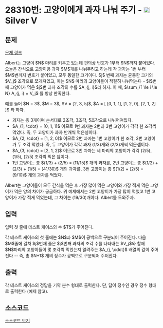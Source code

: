 # 28310번: 고양이에게 과자 나눠 주기 - <img src="https://static.solved.ac/tier_small/6.svg" style="height:20px" /> Silver V

<!-- performance -->

<!-- 문제 제출 후 깃허브에 푸시를 했을 때 제출한 코드의 성능이 입력될 공간입니다.-->

<!-- end -->

## 문제

[문제 링크](https://boj.kr/28310)


<p>Albert는 고양이 $N$ 마리를 키우고 있는데 편의상 번호가 1부터 $N$까지 붙어있다. 오늘은 간식으로 고양이용 과자 $M$개를 나눠주려고 하는데 각 과자는 1번 부터 $M$번까지 번호가 붙어있고, 모두 동일한 크기이다. $j$ 번째 과자는 균등한 크기의 $V_j$ 조각으로 쪼개져있고, 이는 $N$ 마리의 고양이들이 적절히 나눠먹는다 - $i$번째 고양이가 먹은 $j$번 과자 조각의 수를 $A_{j, i}$라 하자. 이 때, $\sum_{1 \le i \le N} A_{j, i} = V_j$ 를 항상 만족한다.</p>

<p>예를 들어 $N = 3$, $M = 3$, $V = [2, 3, 5]$, $A = [ [0, 1, 1], [1, 2, 0], [2, 1, 2] ]$ 라 하자.</p>

<ul>
<li>과자는 총 3개이며 순서대로 2조각, 3조각, 5조각으로 나뉘어져있다.</li>
<li>$A_{1, \cdot} = [0, 1, 1]$ 이므로 1번 과자는 2번과 3번 고양이가 각각 한 조각씩 먹었다. 즉, 두 고양이가 과자 반개씩 먹은셈이다.</li>
<li>$A_{2, \cdot} = [1, 2, 0]$ 이므로 2번 과자는 1번 고양이가 한 조각, 2번 고양이가 두 조각 먹었다. 즉, 두 고양이가 각각 과자 (1/3)개와 (2/3)개씩 먹은셈이다.</li>
<li>$A_{3, \cdot} = [2, 1, 2]$ 이므로 3번 과자는 세 마리의 고양이가 각각 (2/5), (1/5), (2/5) 조각씩 먹은 셈이다.</li>
<li>1번 고양이는 총 $(1/3) + (2/5) = (11/15)$ 개의 과자를, 2번 고양이는 총 $(1/2) + (2/3) + (1/5) = (41/30)$ 개의 과자를, 3번 고양이는 총 $(1/2) + (2/5) = (9/10)$ 개의 과자를 먹었다.</li>
</ul>

<p>Albert는 고양이들이 모두 간식을 먹은 후 가장 많이 먹은 고양이와 가장 적게 먹은 고양이가 먹은 양의 차이가 궁금하다. 위 예제에서는 2번 고양이가 가장 많이 먹었고 1번 고양이가 가장 적게 먹었는데, 그 차이는 (19/30)개이다. Albert를 도와주자.</p>



## 입력


<p>입력 첫 줄에 테스트 케이스의 수 $T$가 주어진다.</p>

<p>각 테스트 케이스의 첫 줄에는 $N$과 $M$이 공백으로 구분되어 주어진다. 다음 $M$줄에 걸쳐 $j$번재 줄은 $j$번째 과자의 조각 수를 나타내는 $V_j$와 함께 $N$마리의 고양이들이 몇 조각씩 먹었는지 알려주는  $A_{j, \cdot}$ 배열의 값이 주어진다 -- 즉, 총 $N+1$ 개의 정수가 공백으로 구분되어 주어진다.</p>



## 출력


<p>각 테스트 케이스의 정답을 기약 분수 형태로 출력한다. 단, 답이 정수인 경우 정수 형태로 출력한다 (예제 참고).</p>



## 소스코드

[소스코드 보기](고양이에게%20과자%20나눠%20주기.cpp)